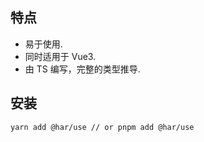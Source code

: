 ## 特点
- 易于使用.
- 同时适用于 Vue3.
- 由 TS 编写，完整的类型推导. 

## 安装
```shell
yarn add @har/use // or pnpm add @har/use
```

